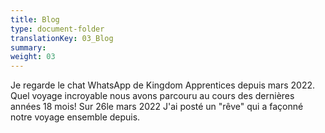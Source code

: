 ```yaml
---
title: Blog
type: document-folder
translationKey: 03_Blog
summary: 
weight: 03
---
```

Je regarde le chat WhatsApp de Kingdom Apprentices depuis mars 2022. Quel voyage incroyable nous avons parcouru au cours des dernières années 18 mois! Sur 26le mars 2022 J'ai posté un "rêve" qui a façonné notre voyage ensemble depuis.